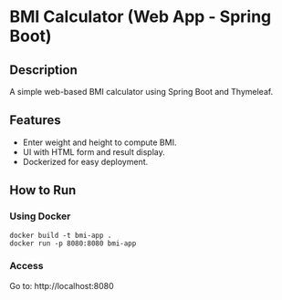 
# BMI Calculator (Web App - Spring Boot)

## Description
A simple web-based BMI calculator using Spring Boot and Thymeleaf.

## Features
- Enter weight and height to compute BMI.
- UI with HTML form and result display.
- Dockerized for easy deployment.

## How to Run

### Using Docker
```
docker build -t bmi-app .
docker run -p 8080:8080 bmi-app
```

### Access
Go to: http://localhost:8080
